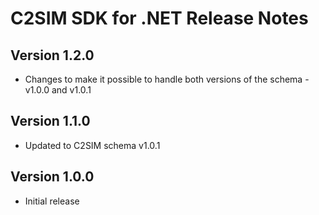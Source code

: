 # C2SIM SDK for .NET Release Notes

## Version 1.2.0

* Changes to make it possible to handle both versions of the schema - v1.0.0 and v1.0.1

## Version 1.1.0

* Updated to C2SIM schema v1.0.1

## Version 1.0.0

* Initial release